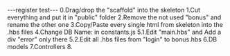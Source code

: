 

---register test---
0.Drag/drop the "scaffold" into the skeleton
1.Cut everything and put it in "public" folder
2.Remove the not used "bonus" and rename the other one
3.Copy/Paste every single html from skeleton into the .hbs files
4.Change DB Name: in constants.js
5.1.Edit "main.hbs" and Add a div "error" only there
5.2.Edit all .hbs files from "login" to bonus.hbs
6.DB models
7.Controllers
8.